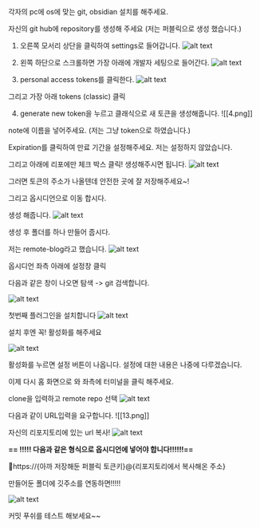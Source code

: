 
각자의 pc에 os에 맞는 git, obsidian 설치를 해주세요.

자신의 git hub에 repository를 생성해 주세요 (저는 퍼블릭으로 생성 했습니다.)




1. 오른쪽 모서리 상단을 클릭하여 settings로 들어갑니다.
![alt text](img/1.png)

2. 왼쪽 하단으로 스크롤하면 가장 아래에 개발자 세팅으로 들어간다.
![alt text](img/2.png)

3. personal access tokens를 클릭한다.
![alt text](img/3.png)

그리고 가장 아래 tokens (classic) 클릭

4. generate new token을 누르고 클래식으로 새 토큰을 생성해줍니다.
![[4.png]]

note에 이름을 넣어주세요.
(저는 그냥 token으로 하였습니다.)

Expiration를 클릭하여 만료 기간을 설정해주세요.
저는 설정하지 않았습니다.

그리고 아래에 리포에만 체크 박스 클릭!
생성해주시면 됩니다.
![alt text](img/5.png)


그러면 토큰의 주소가 나올텐데 안전한 곳에 잘 저장해주세요~!

그리고 옵시디언으로 이동 합시다.




생성 해줍니다.
![alt text](img/6.png)


생성 후 폴더를 하나 만들어 줍시다.

저는 remote-blog라고 했습니다.
![alt text](img/7.png)


옵시디언 좌측 아래에 설정창 클릭

다음과 같은 창이 나오면 탐색 -> git 검색합니다.


![alt text](img/8.png)



첫번째 플러그인을 설치합니다
![alt text](img/10.png)


설치 후엔 꼭! 활성화를 해주세요

![alt text](img/11.png)



활성화를 누르면 설정 버튼이 나옵니다. 설정에 대한 내용은 나중에 다루겠습니다.

이제 다시 홈 화면으로 와 좌측에 터미널을 클릭 해주세요.

clone을 입력하고 remote repo 선택
![alt text](img/12.png)


다음과 같이 URL입력을 요구합니다.
![[13.png]]


자신의 리포지토리에 있는 url 복사!
![alt text](img/14.png)

**== !!!!! 다음과 같은 형식으로 옵시디언에 넣어야 합니다!!!!!!==**


https://{아까 저장해둔 퍼블릭 토큰키}@{리포지토리에서 복사해온 주소}

만들어둔 폴더에 깃주소를 연동하면!!!!!

![alt text](img/15.png)


커밋 푸쉬를 테스트 해보세요~~